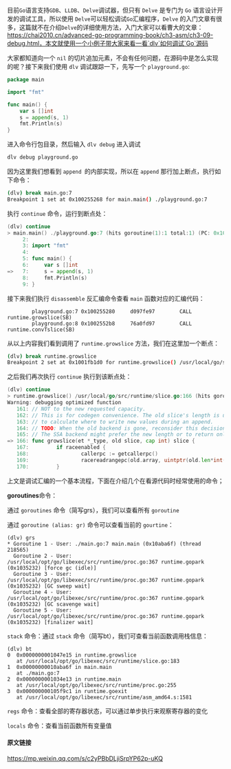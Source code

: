 目前`Go`语言支持`GDB`、`LLDB`、`Delve`调试器，但只有 `Delve` 是专门为 `Go` 语言设计开发的调试工具，所以使用 `Delve`可以轻松调试`Go`汇编程序，`Delve` 的入门文章有很多，这篇就不在介绍`Delve`的详细使用方法，入门大家可以看曹大的文章：https://chai2010.cn/advanced-go-programming-book/ch3-asm/ch3-09-debug.html，本文就使用一个小例子带大家来看一看`dlv`如何调试`Go`源码

大家都知道向一个 `nil` 的切片追加元素，不会有任何问题，在源码中是怎么实现的呢？接下来我们使用 `dlv` 调试跟踪一下，先写一个 `playground.go`:

```go
package main

import "fmt"

func main() {
    var s []int
    s = append(s, 1)
    fmt.Println(s)
}
```



进入命令行包目录，然后输入 `dlv debug` 进入调试

```bash
dlv debug playground.go
```



因为这里我们想看到 `append `的内部实现，所以在 `append` 那行加上断点，执行如下命令：

```bash
(dlv) break main.go:7
Breakpoint 1 set at 0x100255268 for main.main() ./playground.go:7
```



执行 `continue` 命令，运行到断点处：

```go
(dlv) continue
> main.main() ./playground.go:7 (hits goroutine(1):1 total:1) (PC: 0x100255268)
     2: 
     3: import "fmt"
     4: 
     5: func main() {
     6:     var s []int
=>   7:     s = append(s, 1)
     8:     fmt.Println(s)
     9: }

```



接下来我们执行 `disassemble` 反汇编命令查看 `main` 函数对应的汇编代码：

```assembly
        playground.go:7 0x100255280     d097fe97        CALL runtime.growslice(SB)
        playground.go:8 0x1002552b8     76a0fd97        CALL runtime.convTslice(SB)
```



从以上内容我们看到调用了 `runtime.growslice` 方法，我们在这里加一个断点：

```bash
(dlv) break runtime.growslice
Breakpoint 2 set at 0x1001fb1d0 for runtime.growslice() /usr/local/go/src/runtime/slice.go:166
```



之后我们再次执行  `continue`  执行到该断点处：

```go
(dlv) continue
> runtime.growslice() /usr/local/go/src/runtime/slice.go:166 (hits goroutine(1):1 total:1) (PC: 0x1001fb1d0)
Warning: debugging optimized function
   161: // NOT to the new requested capacity.
   162: // This is for codegen convenience. The old slice's length is used immediately
   163: // to calculate where to write new values during an append.
   164: // TODO: When the old backend is gone, reconsider this decision.
   165: // The SSA backend might prefer the new length or to return only ptr/cap and save stack space.
=> 166: func growslice(et *_type, old slice, cap int) slice {
   167:         if raceenabled {
   168:                 callerpc := getcallerpc()
   169:                 racereadrangepc(old.array, uintptr(old.len*int(et.size)), callerpc, abi.FuncPCABIInternal(growslice))
   170:         }
```



上文是调试汇编的一个基本流程，下面在介绍几个在看源代码时经常使用的命令；

**goroutines**命令：

通过 `goroutines` 命令（简写grs），我们可以查看所有 `goroutine`

通过 `goroutine (alias: gr)` 命令可以查看当前的 `gourtine`：

```
(dlv) grs
* Goroutine 1 - User: ./main.go:7 main.main (0x10aba6f) (thread 218565)
  Goroutine 2 - User: /usr/local/opt/go/libexec/src/runtime/proc.go:367 runtime.gopark (0x1035232) [force gc (idle)]
  Goroutine 3 - User: /usr/local/opt/go/libexec/src/runtime/proc.go:367 runtime.gopark (0x1035232) [GC sweep wait]
  Goroutine 4 - User: /usr/local/opt/go/libexec/src/runtime/proc.go:367 runtime.gopark (0x1035232) [GC scavenge wait]
  Goroutine 5 - User: /usr/local/opt/go/libexec/src/runtime/proc.go:367 runtime.gopark (0x1035232) [finalizer wait]
```



`stack`  命令：通过 `stack`  命令（简写bt），我们可查看当前函数调用栈信息：

```
(dlv) bt
0  0x0000000001047e15 in runtime.growslice
   at /usr/local/opt/go/libexec/src/runtime/slice.go:183
1  0x00000000010aba6f in main.main
   at ./main.go:7
2  0x0000000001034e13 in runtime.main
   at /usr/local/opt/go/libexec/src/runtime/proc.go:255
3  0x000000000105f9c1 in runtime.goexit
   at /usr/local/opt/go/libexec/src/runtime/asm_amd64.s:1581
```



`regs` 命令：查看全部的寄存器状态，可以通过单步执行来观察寄存器的变化



`locals` 命令：查看当前函数所有变量值





#### 原文链接

https://mp.weixin.qq.com/s/c2yPBbDLjiSrpYP62p-uKQ